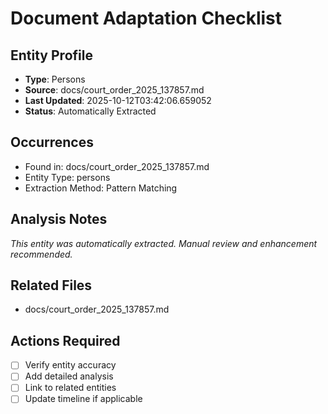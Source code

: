 # Document Adaptation Checklist

## Entity Profile
- **Type**: Persons
- **Source**: docs/court_order_2025_137857.md
- **Last Updated**: 2025-10-12T03:42:06.659052
- **Status**: Automatically Extracted

## Occurrences
- Found in: docs/court_order_2025_137857.md
- Entity Type: persons
- Extraction Method: Pattern Matching

## Analysis Notes
*This entity was automatically extracted. Manual review and enhancement recommended.*

## Related Files
- docs/court_order_2025_137857.md

## Actions Required
- [ ] Verify entity accuracy
- [ ] Add detailed analysis
- [ ] Link to related entities
- [ ] Update timeline if applicable

